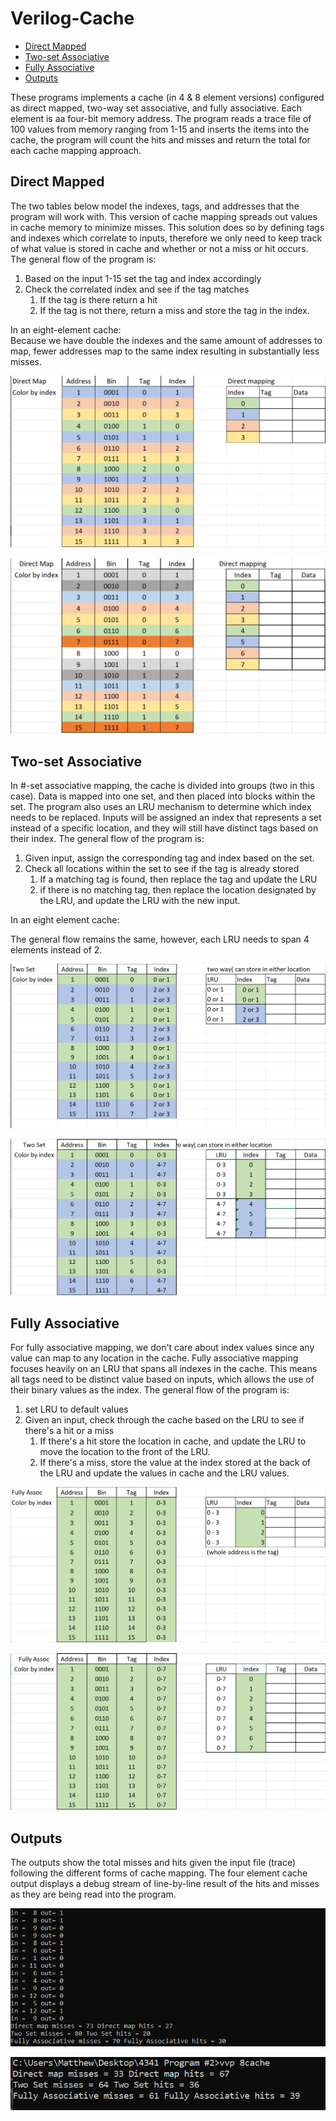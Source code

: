 # Verilog-Cache
  * [Direct Mapped](#direct-mapped)
  * [Two-set Associative](#two-set-associative)
  * [Fully Associative](#fully-associative)
  * [Outputs](#outputs)

These programs implements a cache (in 4 & 8 element versions) configured as direct mapped, two-way set associative, and fully associative. Each element is aa four-bit memory address.
The program reads a trace file of 100 values from memory ranging from 1-15 and inserts the items into the cache, the program will count the hits and misses and return the total for each cache mapping approach. 

## Direct Mapped

The two tables below model the indexes, tags, and addresses that the program will work with. This version of cache mapping spreads out values in cache memory to minimize misses. This solution does so by defining tags and indexes which correlate to inputs, therefore we only need to keep track of what value is stored in cache and whether or not a miss or hit occurs. The general flow of the program is:  

1. Based on the input 1-15 set the tag and index accordingly  
2. Check the correlated index and see if the tag matches  
   1. If the tag is there return a hit  
   2. If the tag is not there, return a miss and store the tag in the index. 

In an eight-element cache:  
Because we have double the indexes and the same amount of addresses to map, fewer addresses map to the same index resulting in substantially less misses.  

![alt text](https://github.com/Myakubek/Verilog-Cache/blob/main/Images/4%20Cache%20-%20Direct%20Map.png?raw=true)  



![alt text](https://github.com/Myakubek/Verilog-Cache/blob/main/Images/8%20Cache%20-%20Direct%20Map.png?raw=true) 

## Two-set Associative

In #-set associative mapping, the cache is divided into groups (two in this case). Data is mapped into one set, and then placed into blocks within the set. The program also uses an LRU mechanism to determine which index needs to be replaced. Inputs will be assigned an index that represents a set instead of a specific location, and they will still have distinct tags based on their index. The general flow of the program is:

1. Given input, assign the corresponding tag and index based on the set.
2. Check all locations within the set to see if the tag is already stored
   1. If a matching tag is found, then replace the tag and update the LRU
   2. if there is no matching tag, then replace the location designated by the LRU, and update the LRU with the new input.

In an eight element cache:

The general flow remains the same, however, each LRU needs to span 4 elements instead of 2.


![alt text](https://github.com/Myakubek/Verilog-Cache/blob/main/Images/4%20Cache%20-%20Two%20set.png?raw=true) 

![alt text](https://github.com/Myakubek/Verilog-Cache/blob/main/Images/8%20Cache%20-%20Two%20Set.png?raw=true) 

## Fully Associative

For fully associative mapping, we don't care about index values since any value can map to any location in the cache. Fully associative mapping focuses heavily on an LRU that spans all indexes in the cache. This means all tags need to be distinct value based on inputs, which allows the use of their binary values as the index. The general flow of the program is:

1. set LRU to default values
2. Given an input, check through the cache based on the LRU to see if there's a hit or a miss
   1. If there's a hit store the location in cache, and update the LRU to move the location to the front of the LRU.
   2. If there's a miss, store the value at the index stored at the back of the LRU and update the values in cache and the LRU values. 


![alt text](https://github.com/Myakubek/Verilog-Cache/blob/main/Images/4%20Cache%20-%20Fully%20Assoc.png?raw=true) 


![alt text](https://github.com/Myakubek/Verilog-Cache/blob/main/Images/8%20Cache%20-%20Fully%20Assoc.png?raw=true) 

## Outputs

The outputs show the total misses and hits given the input file (trace) following the different forms of cache mapping. The four element cache output displays a debug stream of line-by-line result of the hits and misses as they are being read into the program.

![alt text](https://github.com/Myakubek/Verilog-Cache/blob/main/Images/4%20Cache%20-%20Output.png?raw=true) 

![alt text](https://github.com/Myakubek/Verilog-Cache/blob/main/Images/8%20Cache%20-%20Output.png?raw=true) 
